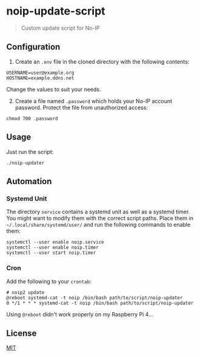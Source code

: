 # noip-update-script

> Custom update script for No-IP

## Configuration

1. Create an `.env` file in the cloned directory with the following contents:

```properties
USERNAME=user@example.org
HOSTNAME=example.ddns.net
```

Change the values to suit your needs.

2. Create a file named `.password` which holds your No-IP account password. Protect the file from unauthorized access:

```shell
chmod 700 .password
```

## Usage

Just run the script:

```shell
./noip-updater
```

## Automation

### Systemd Unit

The directory `service` contains a systemd unit as well as a systemd timer.
You might want to modify them with the correct script paths.
Place them in `~/.local/share/systemd/user/` and run the following commands to enable them:

```shell
systemctl --user enable noip.service
systemctl --user enable noip.timer
systemctl --user start noip.timer
```

### Cron

Add the following to your `crontab`:

```
# noip2 update
@reboot systemd-cat -t noip /bin/bash path/to/script/noip-updater
0 */1 * * * systemd-cat -t noip /bin/bash path/to/script/noip-updater
```

Using `@reboot` didn't work properly on my Raspberry Pi 4...

## License

[MIT](LICENSE)
